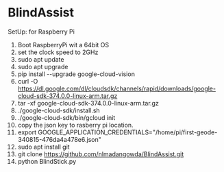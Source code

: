 # BlindAssist
SetUp: for Raspberry Pi
1. Boot RaspberryPi wit a 64bit OS
2. set the clock speed to 2GHz
3. sudo apt update
4. sudo apt upgrade
5. pip install --upgrade google-cloud-vision
6. curl -O https://dl.google.com/dl/cloudsdk/channels/rapid/downloads/google-cloud-sdk-374.0.0-linux-arm.tar.gz
7. tar -xf google-cloud-sdk-374.0.0-linux-arm.tar.gz
8. ./google-cloud-sdk/install.sh
9. ./google-cloud-sdk/bin/gcloud init
10. copy the json key to rasberry pi location.
11. export GOOGLE_APPLICATION_CREDENTIALS="/home/pi/first-geode-340815-476da4a478e6.json"
12. sudo apt install git
13. git clone https://github.com/nlmadangowda/BlindAssist.git
14. python BlindStick.py